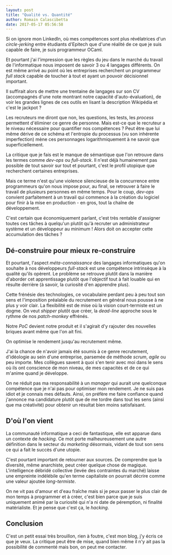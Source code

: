 ```yaml
---
layout: post
title: "Qualité vs. Quantité"
author: Romain Calascibetta
date: 2017-05-17 05:56:58
---
```


Si on ignore mon LinkedIn, où mes compétences sont plus révélatrices d'un
*circle-jerking* entre étudiants d'Epitech que d'une réalité de ce que je 
suis capable de faire, je suis programmeur OCaml.

Et pourtant j'ai l'impression que les règles du jeu dans le marché du travail de
l'informatique nous imposent de savoir 3 ou 4 langages différents. On est même
arrivé au point où les entreprises recherchent un programmeur *full stack*
capable de toucher à tout et ayant un pouvoir décisionnel important.

Il suffirait alors de mettre une trentaine de langages sur son CV (accompagnés
d'une note montrant notre capacité d'auto-évaluation), de voir les grandes
lignes de ces outils en lisant la description Wikipédia et c'est le jackpot ?

Les recruteurs me diront que non, les questions, les tests, les *process*
permettent d'éliminer ce genre de personne. Mais est-ce que le recruteur a le
niveau nécessaire pour quantifier nos compétences ? Peut être que lui même
dérive de ce schéma et l'entropie du processus (vu son inhérente imperfection)
mène ces personnages logarithmiquement à ne savoir que superficiellement.

La critique que je fais est le manque de sémantique que l'on retrouve dans les
termes comme *dev-ops* ou *full-stack*. Il n'est déjà humainement pas possible de
tout savoir sur tout et pourtant, c'est le profil utopique que recherchent
certaines entreprises.

Mais ce terme n'est qu'une violence silencieuse de la concurrence entre
programmeurs qu'on nous impose pour, au final, se retrouver à faire le travail de
plusieurs personnes en même temps. Pour le coup, *dev-ops* convient parfaitement
à un travail qui commence à la création du logiciel pour finir à la mise en
production - en gros, tout la chaîne de développement.

C'est certain que économiquement parlant, c'est très rentable d'assigner toutes
ces tâches à quelqu'un plutôt qu'à recruter un administrateur système et un
développeur au minimum ! Alors doit on accepter cette accumulation des tâches ?

## Dé-construire pour mieux re-construire

Et pourtant, l'aspect *méta-connaissance* des langages informatiques qu'on
souhaite à nos développeurs *full-stack* est une compétence intrinsèque à la
qualité qu'ils opèrent. Le problème se retrouve plutôt dans la manière d'aborder
cet apprentissage plutôt que l'objectif tout à fait louable qui en résulte
derrière (à savoir, la curiosité d'en apprendre plus).

Cette frénésie des technologies, ce vocabulaire perdant peu à peu tout son sens
et l'imposition préalable du recrutement en général nous pousse à ne plus y voir
clair. La flexibilité est de mise où la vision court-termiste est un dogme. On
veut *shipper* plutôt que créer, la *dead-line* approche sous le rythme de nos
*patch-monkey* effrénés.

Notre *PoC* devient notre produit et il s'agirait d'y rajouter des nouvelles
briques avant même que l'on ait fini.

On optimise le rendement jusqu'au recrutement même.

J'ai la chance de n'avoir jamais été soumis à ce genre recrutement, d'idéologie
au sein d'une entreprise, parsemée de méthode *scrum*, *agile* ou peu importe.
Mes collègues savent à quoi s'en tenir avec moi dans le sens où ils ont
conscience de mon niveau, de mes capacités et de ce qui m'anime quand je
développe.

On ne réduit pas ma responsabilité à un *manager* qui aurait une quelconque
compétence que je n'ai pas pour optimiser mon rendement. Je ne suis pas idiot et
je connais mes défauts. Ainsi, on préfère me faire confiance quand j'annonce ma
candidature plutôt que de me tordre dans tout les sens (ainsi que ma créativité)
pour obtenir un résultat bien moins satisfaisant.

## D'où l'on vient

La communauté informatique a ceci de fantastique, elle est apparue dans un
contexte de *hacking*. Ce mot porte malheureusement une autre définition dans le
secteur du *marketing* désormais, vidant de tout son sens ce qui a fait le succès 
d'une utopie.

C'est pourtant important de retourner aux sources. De comprendre que la
diversité, même anarchiste, peut créer quelque chose de magique. L'intelligence
débridé collective (levée des contraintes du marché) laisse une empreinte
indélébile qu'en terme capitaliste on pourrait décrire comme une valeur
ajoutée *long-termiste*.

On ne vit pas d'amour et d'eau fraîche mais si je peux passer le plus clair de
mon temps à programmer et à créer, c'est bien parce que je suis uniquement animé
par la curiosité qui n'a ni date de péremption, ni finalité matérialiste. Et je
pense que c'est ça, le *hacking*.

## Conclusion

C'est un petit essai très brouillon, rien à foutre, c'est mon blog, j'y écris ce
que je veux. La critique peut être de mise, quand bien même il n'y ait pas la
possibilité de commenté mais bon, on peut me contacter.

<!--  LocalWords:  logarithmiquement
 -->

